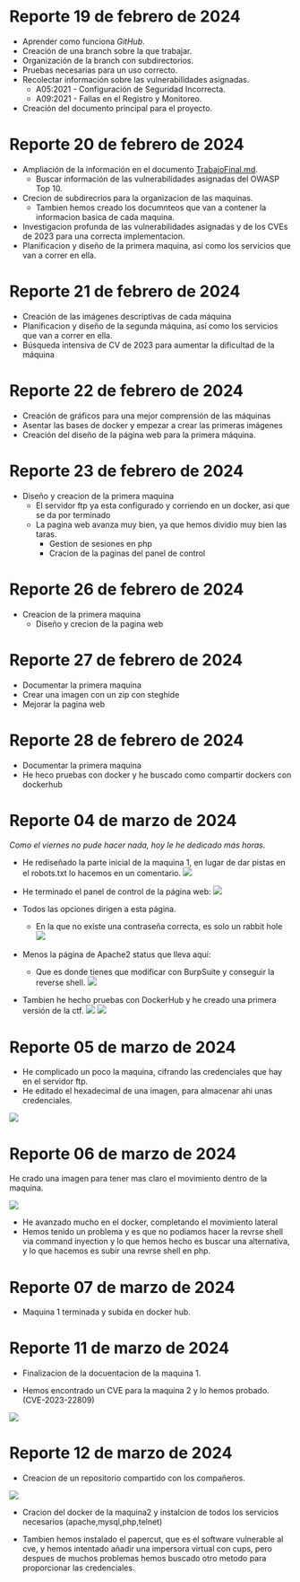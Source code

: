 # Reporte 19 de febrero de 2024


- Aprender como funciona *GitHub*.
- Creación de una branch sobre la que trabajar.
- Organización de la branch con subdirectorios.
- Pruebas necesarias para un uso correcto.
- Recolectar información sobre las vulnerabilidades asignadas.
    - A05:2021 - Configuración de Seguridad Incorrecta.
    - A09:2021 - Fallas en el Registro y Monitoreo.
- Creación del documento principal para el proyecto.


# Reporte 20 de febrero de 2024

- Ampliación de la información en el documento [TrabajoFinal.md](https://github.com/Dani-ITB24/Proyecto-Final/blob/Grupo1(Jordi-JoanMaria-Genis)/Documentacion/TrabajoFinal.md).
    - Buscar información de las vulnerabilidades asignadas del OWASP Top 10.
- Crecion de subdirecrios para la organizacion de las maquinas.
	- Tambien hemos creado los documnteos que van a contener la informacion basica de cada maquina. 
- Investigacion profunda de las vulnerabilidades asignadas y de los CVEs de 2023 para una correcta implementacion.
- Planificacion y diseño de la primera maquina, así como los servicios que van a correr en ella.


# Reporte 21 de febrero de 2024

- Creación de las imágenes descriptivas de cada máquina
- Planificacion y diseño de la segunda máquina, así como los servicios que van a correr en ella.
- Búsqueda intensiva de CV de 2023 para aumentar la dificultad de la máquina

# Reporte 22 de febrero de 2024

- Creación de gráficos para una mejor comprensión de las máquinas
- Asentar las bases de docker y empezar a crear las primeras imágenes
- Creación del diseño de la página web para la primera máquina.

# Reporte 23 de febrero de 2024

- Diseño y creacion de la primera maquina
    - El servidor ftp ya esta configurado y corriendo en un docker, asi que se da por terminado
    - La pagina web avanza muy bien, ya que hemos dividio muy bien las taras.
        - Gestion de sesiones en php
        - Cracion de la paginas del panel de control 


# Reporte 26 de febrero de 2024

- Creacion de la primera maquina
    - Diseño y crecion de la pagina web


# Reporte 27 de febrero de 2024

- Documentar la primera maquina
- Crear una imagen con un zip con steghide
- Mejorar la pagina web


# Reporte 28 de febrero de 2024

- Documentar la primera maquina
- He heco pruebas con docker y he buscado como compartir dockers con dockerhub


# Reporte 04 de marzo de 2024
*Como el viernes no pude hacer nada, hoy le he dedicado más horas.*

- He rediseñado la parte inicial de la maquina 1, en lugar de dar pistas en el robots.txt lo hacemos en un comentario.
![](/ReportesDiarios/Jordi/img/comentariocss.jpg)

- He terminado el panel de control de la página web:
![](/ReportesDiarios/Jordi/img/config.jpg)

- Todos las opciones dirigen a esta página.
    - En la que no existe una contraseña correcta, es solo un rabbit hole
![](/ReportesDiarios/Jordi/img/password.jpg)


- Menos la página de Apache2 status que lleva aquí:
    - Que es donde tienes que modificar con BurpSuite y conseguir la reverse shell.
![](/ReportesDiarios/Jordi/img/statusapache.jpg)


- Tambien he hecho pruebas con DockerHub y he creado una primera versión de la ctf.
![](/ReportesDiarios/Jordi/img/dockerhubcli.png)
![](/ReportesDiarios/Jordi/img/dockerhubweb.png)


# Reporte 05 de marzo de 2024

- He complicado un poco la maquina, cifrando las credenciales que hay en el servidor ftp.
- He editado el hexadecimal de una imagen, para almacenar ahi unas credenciales.

![](/ReportesDiarios/Jordi/img/hexeditor.jpg)

# Reporte 06 de marzo de 2024

He crado una imagen para tener mas claro el movimiento dentro de la maquina.

![](/ReportesDiarios/Jordi/img/movimiento.gif)

- He avanzado mucho en el docker, completando el movimiento lateral
- Hemos tenido un problema y es que no podiamos hacer la revrse shell via command inyection y lo que hemos hecho es buscar una alternativa, y lo que hacemos es subir una revrse shell en php.

# Reporte 07 de marzo de 2024

- Maquina 1 terminada y subida en docker hub.

# Reporte 11 de marzo de 2024

- Finalizacion de la docuentacion de la maquina 1.

- Hemos encontrado un CVE para la maquina 2 y lo hemos probado. (CVE-2023-22809)

![](/Assets/papercut.jpg)


# Reporte 12 de marzo de 2024

- Creacion de un repositorio compartido con los compañeros.

![](/ReportesDiarios/Jordi/img/repo.jpg)

- Cracion del docker de la maquina2 y instalcion de todos los servicios necesarios (apache,mysql,php,telnet)

- Tambien hemos instalado el papercut, que es el software vulnerable al cve, y hemos intentado añadir una impersora virtual con cups, pero despues de muchos problemas hemos buscado otro metodo para proporcionar las credenciales.


